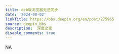 ```yaml
---
title: deb版浏览器无法同步
date: '2024-08-02'
linkTitle: https://bbs.deepin.org/en/post/275965
source: deepin_bbs
description:  深度之家 
disable_comments: true
---
```

NA
